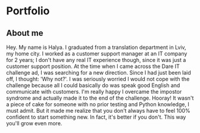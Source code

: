 # Portfolio
## About me
Hey. My name is Halya. I graduated from a translation department in Lviv, my home city. I worked as a customer support manager at an IT company for 2 years; I don't have any real IT experience though, since it was just a customer support position. At the time when I came across the Dare IT challenge ad, I was searching for a new direction. Since I had just been laid off, I thought: 'Why not?'. I was seriously worried I would not cope with the challenge because all I could basically do was speak good English and communicate with customers. I'm really happy I overcame the impostor syndrome and actually made it to the end of the challenge. Hooray! 
It wasn't a piece of cake for someone with no prior testing and Python knowledge, I must admit. But it made me realize that you don't always have to feel 100% confident to start something new. In fact, it's better if you don't. This way you'll grow even more. 
